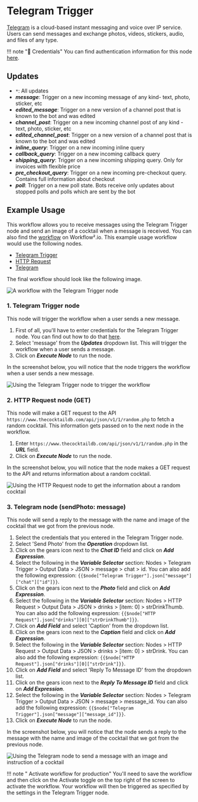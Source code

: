 # Telegram Trigger

[Telegram](https://telegram.org/) is a cloud-based instant messaging and voice over IP service. Users can send messages and exchange photos, videos, stickers, audio, and files of any type.

!!! note "🔑 Credentials"
    You can find authentication information for this node [here](/workflow/integrations/credentials/telegram/).


## Updates

- `*`: All updates
- ***message***: Trigger on a new incoming message of any kind- text, photo, sticker, etc
- ***edited_message***: Trigger on a new version of a channel post that is known to the bot and was edited
- ***channel_post***: Trigger on a new incoming channel post of any kind - text, photo, sticker, etc
- ***edited_channel_post***: Trigger on a new version of a channel post that is known to the bot and was edited
- ***inline_query***: Trigger on a new incoming inline query
- ***callback_query***: Trigger on a new incoming callback query
- ***shipping_query***: Trigger on a new incoming shipping query. Only for invoices with flexible price
- ***pre_checkout_query***: Trigger on a new incoming pre-checkout query. Contains full information about checkout
- ***poll***: Trigger on a new poll state. Bots receive only updates about stopped polls and polls which are sent by the bot

## Example Usage

This workflow allows you to receive messages using the Telegram Trigger node and send an image of a cocktail when a message is received. You can also find the [workflow](https://n8n.io/workflows/782) on Workflow².io. This example usage workflow would use the following nodes.
- [Telegram Trigger]()
- [HTTP Request](/workflow/integrations/core-nodes/n8n-nodes-base.httpRequest/)
- [Telegram](/workflow/integrations/nodes/workflow-nodes-base.telegram/)

The final workflow should look like the following image.

![A workflow with the Telegram Trigger node](/_images/integrations/trigger-nodes/telegramtrigger/workflow.png)

### 1. Telegram Trigger node

This node will trigger the workflow when a user sends a new message.

1. First of all, you'll have to enter credentials for the Telegram Trigger node. You can find out how to do that [here](/workflow/integrations/credentials/telegram/).
2. Select 'message' from the ***Updates*** dropdown list. This will trigger the workflow when a user sends a message.
3. Click on ***Execute Node*** to run the node.

In the screenshot below, you will notice that the node triggers the workflow when a user sends a new message.

![Using the Telegram Trigger node to trigger the workflow](/_images/integrations/trigger-nodes/telegramtrigger/telegramtrigger_node.png)

### 2. HTTP Request node (GET)

This node will make a GET request to the API `https://www.thecocktaildb.com/api/json/v1/1/random.php` to fetch a random cocktail. This information gets passed on to the next node in the workflow.

1. Enter `https://www.thecocktaildb.com/api/json/v1/1/random.php` in the ***URL*** field.
2. Click on ***Execute Node*** to run the node.

In the screenshot below, you will notice that the node makes a GET request to the API and returns information about a random cocktail.

![Using the HTTP Request node to get the information about a random cocktail](/_images/integrations/trigger-nodes/telegramtrigger/httprequest_node.png)

### 3. Telegram node (sendPhoto: message)

This node will send a reply to the message with the name and image of the cocktail that we got from the previous node.

1. Select the credentials that you entered in the Telegram Trigger node.
2. Select 'Send Photo' from the ***Operation*** dropdown list.
3. Click on the gears icon next to the ***Chat ID*** field and click on ***Add Expression***.
4. Select the following in the ***Variable Selector*** section: Nodes > Telegram Trigger > Output Data > JSON > message > chat > id. You can also add the following expression: `{{$node["Telegram Trigger"].json["message"]["chat"]["id"]}}`.
5. Click on the gears icon next to the ***Photo*** field and click on ***Add Expression***.
6. Select the following in the ***Variable Selector*** section: Nodes > HTTP Request > Output Data > JSON > drinks > [item: 0] > strDrinkThumb. You can also add the following expression: `{{$node["HTTP Request"].json["drinks"][0]["strDrinkThumb"]}}`.
7. Click on ***Add Field*** and select 'Caption' from the dropdown list.
8. Click on the gears icon next to the ***Caption*** field and click on ***Add Expression***.
9. Select the following in the ***Variable Selector*** section: Nodes > HTTP Request > Output Data > JSON > drinks > [item: 0] > strDrink. You can also add the following expression: `{{$node["HTTP Request"].json["drinks"][0]["strDrink"]}}`.
10. Click on ***Add Field*** and select 'Reply To Message ID' from the dropdown list.
11. Click on the gears icon next to the ***Reply To Message ID*** field and click on ***Add Expression***.
12. Select the following in the ***Variable Selector*** section: Nodes > Telegram Trigger > Output Data > JSON > message > message_id. You can also add the following expression: `{{$node["Telegram Trigger"].json["message"]["message_id"]}}`.
13. Click on ***Execute Node*** to run the node.

In the screenshot below, you will notice that the node sends a reply to the message with the name and image of the cocktail that we got from the previous node.

![Using the Telegram node to send a message with an image and instruction of a cocktail](/_images/integrations/trigger-nodes/telegramtrigger/telegram_node.png)

!!! note " Activate workflow for production"
    You'll need to save the workflow and then click on the Activate toggle on the top right of the screen to activate the workflow. Your workflow will then be triggered as specified by the settings in the Telegram Trigger node.





